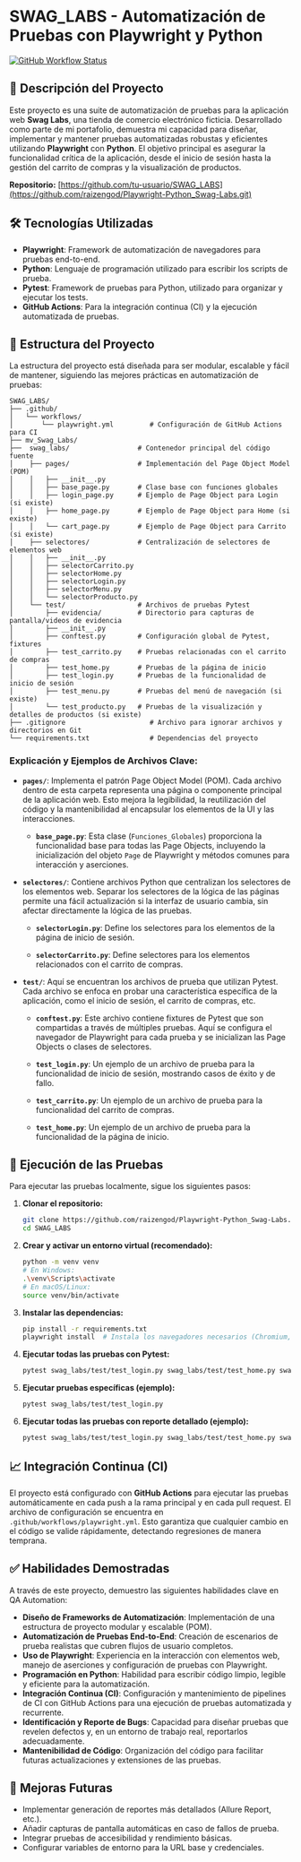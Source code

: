 # SWAG_LABS - Automatización de Pruebas con Playwright y Python

[![GitHub Workflow Status](https://img.shields.io/github/actions/workflow/status/tu-usuario/SWAG_LABS/playwright.yml?branch=main&label=CI%20Tests)](https://github.com/raizengod/Playwright-Python_Swag-Labs.git)

## 🚀 Descripción del Proyecto

Este proyecto es una suite de automatización de pruebas para la aplicación web **Swag Labs**, una tienda de comercio electrónico ficticia. Desarrollado como parte de mi portafolio, demuestra mi capacidad para diseñar, implementar y mantener pruebas automatizadas robustas y eficientes utilizando **Playwright** con **Python**. El objetivo principal es asegurar la funcionalidad crítica de la aplicación, desde el inicio de sesión hasta la gestión del carrito de compras y la visualización de productos.

**Repositorio:** [https://github.com/tu-usuario/SWAG_LABS](https://github.com/raizengod/Playwright-Python_Swag-Labs.git)

## 🛠️ Tecnologías Utilizadas

* **Playwright**: Framework de automatización de navegadores para pruebas end-to-end.
* **Python**: Lenguaje de programación utilizado para escribir los scripts de prueba.
* **Pytest**: Framework de pruebas para Python, utilizado para organizar y ejecutar los tests.
* **GitHub Actions**: Para la integración continua (CI) y la ejecución automatizada de pruebas.

## 📂 Estructura del Proyecto

La estructura del proyecto está diseñada para ser modular, escalable y fácil de mantener, siguiendo las mejores prácticas en automatización de pruebas:

```
SWAG_LABS/
├── .github/
│   └── workflows/
│       └── playwright.yml         # Configuración de GitHub Actions para CI
├── mv_Swag_Labs/
├──  swag_labs/                 # Contenedor principal del código fuente
│    ├── pages/                 # Implementación del Page Object Model (POM)
│    │   ├── __init__.py
│    │   ├── base_page.py       # Clase base con funciones globales
│    │   ├── login_page.py      # Ejemplo de Page Object para Login (si existe)
│    │   ├── home_page.py       # Ejemplo de Page Object para Home (si existe)
│    │   └── cart_page.py       # Ejemplo de Page Object para Carrito (si existe)
│    ├── selectores/            # Centralización de selectores de elementos web
│    │   ├── __init__.py
│    │   ├── selectorCarrito.py
│    │   ├── selectorHome.py
│    │   ├── selectorLogin.py
│    │   ├── selectorMenu.py
│    │   └── selectorProducto.py
│    └── test/                  # Archivos de pruebas Pytest
│        ├── evidencia/         # Directorio para capturas de pantalla/videos de evidencia
│        ├── __init__.py
│        ├── conftest.py        # Configuración global de Pytest, fixtures
│        ├── test_carrito.py    # Pruebas relacionadas con el carrito de compras
│        ├── test_home.py       # Pruebas de la página de inicio
│        ├── test_login.py      # Pruebas de la funcionalidad de inicio de sesión
│        ├── test_menu.py       # Pruebas del menú de navegación (si existe)
│        └── test_producto.py   # Pruebas de la visualización y detalles de productos (si existe)
├── .gitignore                     # Archivo para ignorar archivos y directorios en Git
└── requirements.txt               # Dependencias del proyecto
```


### Explicación y Ejemplos de Archivos Clave:

* **`pages/`**: Implementa el patrón Page Object Model (POM). Cada archivo dentro de esta carpeta representa una página o componente principal de la aplicación web. Esto mejora la legibilidad, la reutilización del código y la mantenibilidad al encapsular los elementos de la UI y las interacciones.

    * **`base_page.py`**:
        Esta clase (`Funciones_Globales`) proporciona la funcionalidad base para todas las Page Objects, incluyendo la inicialización del objeto `Page` de Playwright y métodos comunes para interacción y aserciones.

* **`selectores/`**: Contiene archivos Python que centralizan los selectores de los elementos web. Separar los selectores de la lógica de las páginas permite una fácil actualización si la interfaz de usuario cambia, sin afectar directamente la lógica de las pruebas.

    * **`selectorLogin.py`**:
        Define los selectores para los elementos de la página de inicio de sesión.

    * **`selectorCarrito.py`**:
        Define selectores para los elementos relacionados con el carrito de compras.

* **`test/`**: Aquí se encuentran los archivos de prueba que utilizan Pytest. Cada archivo se enfoca en probar una característica específica de la aplicación, como el inicio de sesión, el carrito de compras, etc.

    * **`conftest.py`**:
        Este archivo contiene fixtures de Pytest que son compartidas a través de múltiples pruebas. Aquí se configura el navegador de Playwright para cada prueba y se inicializan las Page Objects o clases de selectores.

    * **`test_login.py`**:
        Un ejemplo de un archivo de prueba para la funcionalidad de inicio de sesión, mostrando casos de éxito y de fallo.

    * **`test_carrito.py`**:
        Un ejemplo de un archivo de prueba para la funcionalidad del carrito de compras.

    * **`test_home.py`**:
        Un ejemplo de un archivo de prueba para la funcionalidad de la página de inicio.

## 🚀 Ejecución de las Pruebas

Para ejecutar las pruebas localmente, sigue los siguientes pasos:

1.  **Clonar el repositorio:**
    ```bash
    git clone https://github.com/raizengod/Playwright-Python_Swag-Labs.git
    cd SWAG_LABS
    ```

2.  **Crear y activar un entorno virtual (recomendado):**
    ```bash
    python -m venv venv
    # En Windows:
    .\venv\Scripts\activate
    # En macOS/Linux:
    source venv/bin/activate
    ```

3.  **Instalar las dependencias:**
    ```bash
    pip install -r requirements.txt
    playwright install  # Instala los navegadores necesarios (Chromium, Firefox, WebKit)
    ```

4.  **Ejecutar todas las pruebas con Pytest:**
    ```bash
    pytest swag_labs/test/test_login.py swag_labs/test/test_home.py swag_labs/test/test_producto.py swag_labs/test/test_carrito.py swag_labs/test/test_menu.py -s -v
    ```

5.  **Ejecutar pruebas específicas (ejemplo):**
    ```bash
    pytest swag_labs/test/test_login.py
    ```

6.  **Ejecutar todas las pruebas con reporte detallado (ejemplo):**
    ```bash
    pytest swag_labs/test/test_login.py swag_labs/test/test_home.py swag_labs/test/test_producto.py swag_labs/test/test_carrito.py swag_labs/test/test_menu.py -s -v --template=html1/index.html --report=reporte_de_ejecución.html
    ```

## 📈 Integración Continua (CI)

El proyecto está configurado con **GitHub Actions** para ejecutar las pruebas automáticamente en cada push a la rama principal y en cada pull request. El archivo de configuración se encuentra en `.github/workflows/playwright.yml`. Esto garantiza que cualquier cambio en el código se valide rápidamente, detectando regresiones de manera temprana.

## ✅ Habilidades Demostradas

A través de este proyecto, demuestro las siguientes habilidades clave en QA Automation:

* **Diseño de Frameworks de Automatización**: Implementación de una estructura de proyecto modular y escalable (POM).
* **Automatización de Pruebas End-to-End**: Creación de escenarios de prueba realistas que cubren flujos de usuario completos.
* **Uso de Playwright**: Experiencia en la interacción con elementos web, manejo de aserciones y configuración de pruebas con Playwright.
* **Programación en Python**: Habilidad para escribir código limpio, legible y eficiente para la automatización.
* **Integración Continua (CI)**: Configuración y mantenimiento de pipelines de CI con GitHub Actions para una ejecución de pruebas automatizada y recurrente.
* **Identificación y Reporte de Bugs**: Capacidad para diseñar pruebas que revelen defectos y, en un entorno de trabajo real, reportarlos adecuadamente.
* **Mantenibilidad de Código**: Organización del código para facilitar futuras actualizaciones y extensiones de las pruebas.

## 🔮 Mejoras Futuras

* Implementar generación de reportes más detallados (Allure Report, etc.).
* Añadir capturas de pantalla automáticas en caso de fallos de prueba.
* Integrar pruebas de accesibilidad y rendimiento básicas.
* Configurar variables de entorno para la URL base y credenciales.
